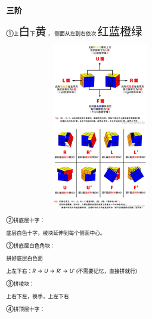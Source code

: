 ## 三阶

①上<font style = "font-size : 30px">白</font>下<font style=" font-size : 30px">黄</font> ， 侧面从左到右依次 <font style = "font-size : 30px ;">红蓝橙绿 </font>



<div align = center><img src = "./images/魔方助记1.webp" width =50%> </div>



<div align = center>
    <img src = "./images/魔方助记2.webp" width = 50% >
</div>

②拼底层十字：

 底层白色十字，棱块延伸到每个侧面中心。

②拼底层白色角块：

拼好底层白色面

上左下右：$R → U → R' → U'$ (不需要记忆，直接拼就行)

③拼棱块：

上右下左，换手，上左下右

④拼顶层十字：

